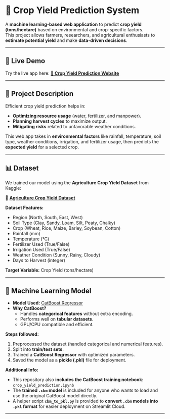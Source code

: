 # 🌾 Crop Yield Prediction System

A **machine learning-based web application** to predict **crop yield (tons/hectare)** based on environmental and crop-specific factors.  
This project allows farmers, researchers, and agricultural enthusiasts to **estimate potential yield** and make **data-driven decisions**.

---

## 🔗 Live Demo
Try the live app here: **[🌱 Crop Yield Prediction Website](https://crop-yield-prediction-jjyapppp2ytilbpmenuu9tsz.streamlit.app/)**

---

## 📖 Project Description
Efficient crop yield prediction helps in:

- **Optimizing resource usage** (water, fertilizer, and manpower).  
- **Planning harvest cycles** to maximize output.  
- **Mitigating risks** related to unfavorable weather conditions.  

This web app takes in **environmental factors** like rainfall, temperature, soil type, weather conditions, irrigation, and fertilizer usage, then predicts the **expected yield** for a selected crop.

---

## 📊 Dataset
We trained our model using the **Agriculture Crop Yield Dataset** from Kaggle:

🔗 **[Agriculture Crop Yield Dataset](https://www.kaggle.com/datasets/samuelotiattakorah/agriculture-crop-yield)**

**Dataset Features:**
- Region (North, South, East, West)
- Soil Type (Clay, Sandy, Loam, Silt, Peaty, Chalky)
- Crop (Wheat, Rice, Maize, Barley, Soybean, Cotton)
- Rainfall (mm)
- Temperature (°C)
- Fertilizer Used (True/False)
- Irrigation Used (True/False)
- Weather Condition (Sunny, Rainy, Cloudy)
- Days to Harvest (integer)

**Target Variable:** Crop Yield (tons/hectare)

---

## 🤖 Machine Learning Model

- **Model Used:** [CatBoost Regressor](https://catboost.ai/)  
- **Why CatBoost?**
  - Handles **categorical features** without extra encoding.
  - Performs well on **tabular datasets**.
  - GPU/CPU compatible and efficient.  

**Steps followed:**
1. Preprocessed the dataset (handled categorical and numerical features).  
2. Split into **train/test sets**.  
3. Trained a **CatBoost Regressor** with optimized parameters.  
4. Saved the model as a **pickle (.pkl)** file for deployment.  

**Additional Info:**
- This repository also **includes the CatBoost training notebook**: `crop_yield_prediction.ipynb`  
- The **trained `.cbm` model** is included for anyone who wants to load and use the original CatBoost model directly.  
- A helper script **`cbm_to_pkl.py`** is provided to **convert `.cbm` models into `.pkl` format** for easier deployment on Streamlit Cloud.

---
